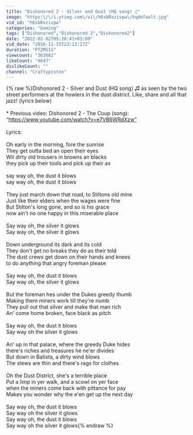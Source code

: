 ```yaml
---
title: "Dishonored 2 - Silver and Dust (HQ song) ♫"
image: "https:\/\/i.ytimg.com\/vi\/h6sbRxzivpw\/hqdefault.jpg"
vid_id: "h6sbRxzivpw"
categories: "Gaming"
tags: ["Dishonored","Dishonored 2","Dishonored2"]
date: "2022-02-02T05:26:41+03:00"
vid_date: "2016-11-15T23:13:27Z"
duration: "PT2M51S"
viewcount: "363682"
likeCount: "4647"
dislikeCount: ""
channel: "Craftypiston"
---
```

{% raw %}Dishonored 2 - Silver and Dust (HQ song) ♫ as seen by the two street performers at the howlers in the dust district. Like, share and all that jazz! (lyrics below)<br /><br />* Previous video: Dishonored 2 - The Coup (song): “<a rel="nofollow" target="blank" href="https://www.youtube.com/watch?v=e7VB6WRdXzw”">https://www.youtube.com/watch?v=e7VB6WRdXzw”</a><br /><br />Lyrics:<br /><br />Oh early in the morning, fore the sunrise<br />They get outta bed an open their eyes<br />Wit dirty old trousers in browns an blacks<br />they pick up their tools and pick up their ax<br /><br />say way oh, the dust it blows<br />say way oh, the dust it blows<br /><br />They just march down that road, to Stiltons old mine<br />Just like their elders when the wages were fine<br />But Stilton's long gone, and so is his grace<br />now ain't no one happy in this miserable place<br /><br />Say way oh, the silver it glows<br />Say way oh, the silver it glows<br /><br />Down underground its dark and its cold<br />They don't get no breaks they do as their told<br />The dust crews get down on their hands and knees<br />to do anything that angry foreman please<br /><br />Say way oh, the dust it blows <br />Say way oh, the silver it glows<br /><br />But the foreman hes under the Dukes greedy thumb<br />Making them miners work till they're numb<br />They pull out that silver and make that man rich<br />An' come home broken, face black as pitch<br /><br />Say way oh, the dust it blows<br />Say way oh the silver it glows<br /><br />An' up in that palace, where the greedy Duke hides<br />there's riches and treasures he ne'er divides<br />But down in Batista, a dirty wind blows<br />The stews are thin and there's rags for clothes<br /><br />Oh the Dust District, she's a terrible place<br />Put a limp in yer walk, and a scowl on yer face<br />when the miners come back with pittance for pay<br />Makes you wonder why the e'en get up the next day<br /><br />Say way oh, the dust it blows<br />Say way oh the silver it glows<br />Say way oh, the dust it blows<br />Say way oh the silver it glows{% endraw %}
